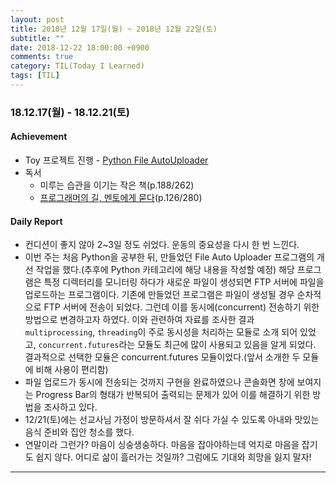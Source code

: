 ```yaml
---
layout: post
title: 2018년 12월 17일(월) ~ 2018년 12월 22일(토)
subtitle: ""
date: 2018-12-22 18:00:00 +0900
comments: true
category: TIL(Today I Learned)
tags: [TIL]
---
```

### 18.12.17(월) - 18.12.21(토)
#### Achievement
  - Toy 프로젝트 진행 - [Python File AutoUploader](https://github.com/choidslab/Automated_File_Upload)
  - 독서
    - 미루는 습관을 이기는 작은 책(p.188/262)
    - [프로그래머의 길, 멘토에게 묻다](http://www.kyobobook.co.kr/product/detailViewKor.laf?barcode=9788991268807)(p.126/280)

#### Daily Report
  - 컨디션이 좋지 않아 2~3일 정도 쉬었다. 운동의 중요성을 다시 한 번 느낀다.
  - 이번 주는 처음 Python을 공부한 뒤, 만들었던 File Auto Uploader 프로그램의 개선 작업을 했다.(추후에 Python 카테고리에 해당 내용을 작성할 예정) 해당 프로그램은 특정 디렉터리를 모니터링 하다가 새로운 파일이 생성되면 FTP 서버에 파일을 업로드하는 프로그램이다. 기존에 만들었던 프로그램은 파일이 생성될 경우 순차적으로 FTP 서버에 전송이 되었다. 그런데 이를 동시에(concurrent) 전송하기 위한 방법으로 변경하고자 하였다. 이와 관련하여 자료를 조사한 결과 `multiprocessing`, `threading`이 주로 동시성을 처리하는 모듈로 소개 되어 있었고, `concurrent.futures`라는 모듈도 최근에 많이 사용되고 있음을 알게 되었다. 결과적으로 선택한 모듈은 concurrent.futures 모듈이었다.(앞서 소개한 두 모듈에 비해 사용이 편리함)
  - 파일 업로드가 동시에 전송되는 것까지 구현을 완료하였으나 콘솔화면 창에 보여지는 Progress Bar의 형태가 반복되어 출력되는 문제가 있어 이를 해결하기 위한 방법을 조사하고 있다.
  - 12/21(토)에는 선교사님 가정이 방문하셔서 잘 쉬다 가실 수 있도록 아내와 맛있는 음식 준비와 집안 청소를 했다.
  - 연말이라 그런가? 마음이 싱숭생숭하다. 마음을 잡아야하는데 억지로 마음을 잡기도 쉽지 않다. 어디로 삶이 흘러가는 것일까? 그럼에도 기대와 희망을 잃지 말자!

---
